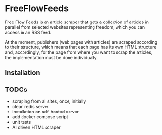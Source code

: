 # FreeFlowFeeds

Free Flow Feeds is an article scraper that gets a collection of articles in parallel from selected websites
representing freedom, which you can access in an RSS feed.

At the moment, publishers (web pages with articles) are scraped according to their structure,
which means that each page has its own HTML structure and, accordingly, for the page from where
you want to scrap the articles, the implementation must be done individually.

## Installation

## TODOs 

- scraping from all sites, once, initially
- clean redis server
- installation on self-hosted server
- add docker compose script
- unit tests
- AI driven HTML scraper
